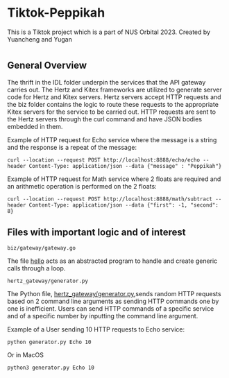 # Tiktok-Peppikah
This is a Tiktok project which is a part of NUS Orbital 2023. Created by Yuancheng and Yugan 

#
## General Overview
The thrift in the IDL folder underpin the services that the API gateway carries out. The Hertz and Kitex frameworks are utilized to generate server code for Hertz and Kitex servers. 
Hertz servers accept HTTP requests and the biz folder contains the logic to route these requests to the appropriate Kitex servers for the service to be carried out. HTTP requests are sent to the Hertz servers through the curl command and have JSON bodies embedded in them. 

Example of HTTP request for Echo service where the message is a string and the response is a repeat of the message:

`curl --location --request POST http://localhost:8888/echo/echo --header Content-Type: application/json --data {"message" : "Peppikah"}`


Example of HTTP request for Math service where 2 floats are required and an arithmetic operation is performed on the 2 floats:

`curl --location --request POST http://localhost:8888/math/subtract --header Content-Type: application/json --data {"first": -1, "second": 8}`

## Files with important logic and of interest
`biz/gateway/gateway.go`

The file [hello](biz/gateway/gateway.go) acts as an abstracted program to handle and create generic calls through a loop.

`hertz_gateway/generator.py`

The Python file, [hertz_gateway/generator.py](generator.py),sends random HTTP requests based on 2 command line arguments as sending HTTP commands one by one is inefficient. 
Users can send HTTP commands of a specific service and of a specific number by inputting the command line argument.

Example of a User sending 10 HTTP requests to Echo service:

`python generator.py Echo 10`

Or in MacOS

`python3 generator.py Echo 10`
